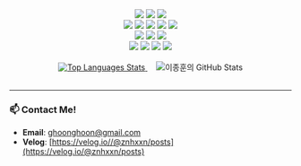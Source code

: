 <div align='center'>
  <img src="https://img.shields.io/badge/JavaScript-F7DF1E?style=for-the-badge&logo=javascript&logoColor=black"/>
  <img src="https://img.shields.io/badge/TypeScript-3178C6?style=for-the-badge&logo=Typescript&logoColor=white"/>
  <img src="https://img.shields.io/badge/Java-007396?style=for-the-badge&logo=java&logoColor=white"/>
  <br/>
  
  <img src="https://img.shields.io/badge/React-61DAFB?style=for-the-badge&logo=React&logoColor=black"/>
  <img src="https://img.shields.io/badge/Node.js-339933?style=for-the-badge&logo=Node.js&logoColor=white"/>
  <img src="https://img.shields.io/badge/Express-000000?style=for-the-badge&logo=express&logoColor=white"/>
  <img src="https://img.shields.io/badge/Spring Boot-6DB33F?style=for-the-badge&logo=spring-boot&logoColor=white"/>
  <img src="https://img.shields.io/badge/Spring Data JPA-6DB33F?style=for-the-badge&logo=spring&logoColor=white"/>
  <br/>

  <img src="https://img.shields.io/badge/MySQL-4479A1?style=for-the-badge&logo=mysql&logoColor=white"/>
  <img src="https://img.shields.io/badge/MariaDB-003545?style=for-the-badge&logo=mariadb&logoColor=white"/>
  <img src="https://img.shields.io/badge/H2-808080?style=for-the-badge&logoColor=white"/>
  <br/>

  <img src="https://img.shields.io/badge/Docker-2496ED?style=for-the-badge&logo=docker&logoColor=white"/>
  <img src="https://img.shields.io/badge/GitHub Actions-2088FF?style=for-the-badge&logo=github-actions&logoColor=white"/>
  <img src="https://img.shields.io/badge/Amazon S3-569A31?style=for-the-badge&logo=amazon-s3&logoColor=white"/>
  <img src="https://img.shields.io/badge/Amazon EC2-FF9900?style=for-the-badge&logo=amazon-ec2&logoColor=white"/>
</div>

<br/>

<div align='center'>
  <a href="https://github.com/anuraghazra/github-readme-stats">
    <img src="https://github-readme-stats.vercel.app/api/top-langs/?username=jonghoon-L&theme=tokyonight&card_width=450&hide=css" alt="Top Languages Stats"/>
  </a>
  &nbsp;&nbsp;&nbsp;
  <img src="https://github-readme-stats.vercel.app/api?username=jonghoon-L&show_icons=true&theme=bear&hide=stars&custom_title=%EC%9D%B4%EC%A2%85%ED%9B%88%EC%9D%98%20GitHub%20Stats&card_width=450&line_height=40" alt="이종훈의 GitHub Stats"/>
</div>

<br/>

---

### 📫 Contact Me!

- **Email**: ghoonghoon@gmail.com
- **Velog**: [https://velog.io//@znhxxn/posts](https://velog.io/@znhxxn/posts)
